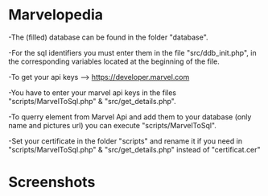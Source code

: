 
# Marvelopedia

-The (filled) database can be found in the folder "database".

-For the sql identifiers you must enter them in the file "src/ddb_init.php", in the corresponding variables located at the beginning of the file.

-To get your api keys --> https://developer.marvel.com

-You have to enter your marvel api keys in the files "scripts/MarvelToSql.php" & "src/get_details.php". 

-To querry element from Marvel Api and add them to your database (only name and pictures url) you can execute "scripts/MarvelToSql". 

-Set your certificate in the folder "scripts" and rename it if you need in "scripts/MarvelToSql.php" & "src/get_details.php" instead of "certificat.cer"

# Screenshots

